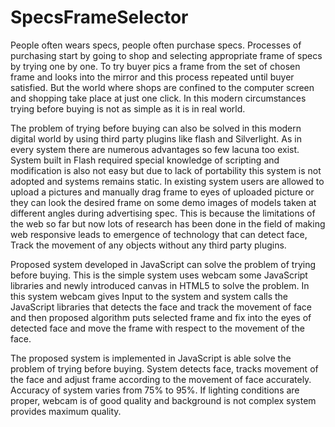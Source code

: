 # SpecsFrameSelector
People often wears specs, people often purchase specs. Processes of purchasing start by   going to shop and selecting appropriate frame of specs by trying one by one. To try buyer   pics a frame from the set of chosen frame and looks into the mirror and this process   repeated until buyer satisfied. But the world where shops are confined to the computer   screen and shopping take place at just one click. In this modern circumstances trying   before buying is not as simple as it is in real world.

The problem of trying before buying can also be solved in this modern digital world by using third party plugins like flash and Silverlight. As in every system there are numerous advantages so few lacuna too exist. System built in Flash required special knowledge of scripting and modification is also not easy but due to lack of portability this system is not adopted and systems remains static. In existing system users are allowed to upload a pictures and manually drag frame to eyes of uploaded picture or they can look the desired frame on some demo images of models taken at different angles during advertising spec. This is because the limitations of the web so far but now lots of research has been done in the field of making web responsive leads to emergence of technology that can detect face, Track the movement of any objects without any third party plugins.

Proposed system developed in JavaScript can solve the problem of trying before buying. This is the simple system uses webcam some JavaScript libraries and newly introduced canvas in HTML5 to solve the problem. In this system webcam gives Input to the system and system calls the JavaScript libraries that detects the face and track the movement of face and then proposed algorithm puts selected frame and fix into the eyes of detected face and move the frame with respect to the movement of the face.

The proposed system is implemented in JavaScript is able solve the problem of trying before buying. System detects face, tracks movement of the face and adjust frame according to the movement of face accurately. Accuracy of system varies from 75% to 95%. If lighting conditions are proper, webcam is of good quality and background is not complex system provides maximum quality.

